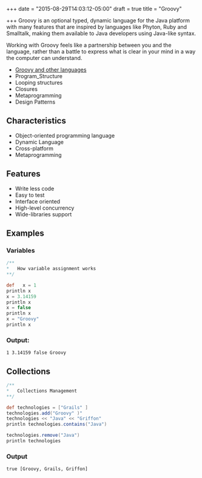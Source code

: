 +++
date = "2015-08-29T14:03:12-05:00"
draft = true
title = "Groovy"

+++
Groovy is an optional typed, dynamic language for the Java platform with many features that are inspired by languages like Phyton, Ruby and Smalltalk, making them available to Java developers using Java-like syntax.

Working with Groovy feels like a partnership between you and the language, rather than a battle to express what is clear in your mind in a way the computer can understand.

* [Groovy and other languages](/techtalk/groovy_and_other_languages)
* Program_Structure
* Looping structures
* Closures
* Metaprogramming
* Design Patterns

## Characteristics

* Object-oriented programming language
* Dynamic Language
* Cross-platform
* Metaprogramming

## Features

* Write less code
* Easy to test
* Interface oriented
* High-level concurrency
* Wide-libraries support

## Examples

### Variables

```groovy
/**
*   How variable assignment works
**/

def   x = 1
println x
x = 3.14159
println x
x = false
println x
x = "Groovy"
println x
```

### Output:

`1
3.14159
false
Groovy`

## Collections

```groovy
/**
*   Collections Management
**/

def technologies = ["Grails" ]
technologies.add("Groovy" )"
technologies << "Java" << "Griffon"
println technologies.contains("Java")

technologies.remove("Java")
println technologies
```

### Output

`true
[Groovy, Grails, Griffon]`

